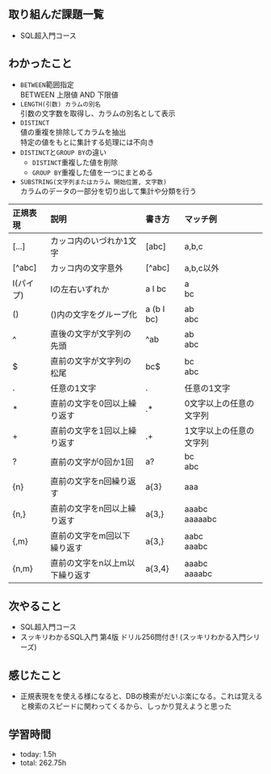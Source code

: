  ##  取り組んだ課題一覧

- SQL超入門コース

 ##  わかったこと

- `BETWEEN`範囲指定<br>BETWEEN 上限値 AND 下限値
- `LENGTH(引数) カラムの別名`<br>引数の文字数を取得し、カラムの別名として表示
- `DISTINCT`<br>値の重複を排除してカラムを抽出<br>特定の値をもとに集計する処理には不向き
- `DISTINCT`と`GROUP BY`の違い
    - `DISTINCT`重複した値を削除
    - `GROUP BY`重複した値を一つにまとめる
- `SUBSTRING(文字列またはカラム 開始位置, 文字数)`<br>カラムのデータの一部分を切り出して集計や分類を行う

| 正規表現 | 説明 | 書き方 | マッチ例 |
|:-----------|:-----------|:-----------|:-----------|
| [...]       | カッコ内のいづれか1文字        | [abc]         |a,b,c       |
| [^abc]       | カッコ内の文字意外        | [^abc]         |a,b,c以外       |
|  I(パイプ)       | Iの左右いずれか        | a I bc         |a<br>bc       |
| ()       | ()内の文字をグループ化        | a (b I bc)         |ab<br>abc       |
| ^       | 直後の文字が文字列の先頭        | ^ab         |ab<br>abc       |
| $       | 直前の文字が文字列の松尾        | bc$         |bc<br>abc       |
| .        | 任意の1文字        | .         | 任意の1文字      |
| *       | 直前の文字を0回以上繰り返す        |.*          |0文字以上の任意の文字列       |
| +       | 直前の文字を1回以上繰り返す        | .+         |  1文字以上の任意の文字列     |
| ?       | 直前の文字が0回か1回        | a?         | bc<br>abc      |
| {n}       |直前の文字をn回繰り返す         | a{3}         | aaa      |
| {n,}       | 直前の文字をn回以上繰り返す        | a{3,}         | aaabc<br>aaaaabc      |
| {,m}      | 直前の文字をm回以下繰り返す        | a{3,}         | aabc<br>aaabc      |
| {n,m}       | 直前の文字をn以上m以下繰り返す        | a{3,4}         | aaabc<br>aaaabc      |

 ##  次やること

- SQL超入門コース
- スッキリわかるSQL入門 第4版 ドリル256問付き! (スッキリわかる入門シリーズ)

 ##  感じたこと

- 正規表現をを使える様になると、DBの検索がだいぶ楽になる。これは覚えると検索のスピードに関わってくるから、しっかり覚えようと思った

 ##  学習時間
- today: 1.5h
- total: 262.75h

